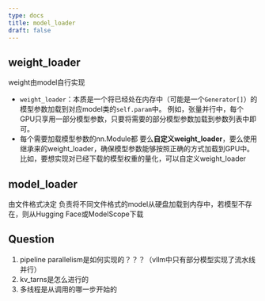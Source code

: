 ```yaml
---
type: docs
title: model_loader
draft: false
---
```


## weight_loader

weight由model自行实现
- `weight_loader`：本质是一个将已经处在内存中（可能是一个`Generator[]`）的模型参数加载到对应model类的`self.param`中。
例如，张量并行中，每个GPU只享用一部分模型参数，只要将需要的部分模型参数加载到参数列表中即可。
- 每个需要加载模型参数的nn.Module都 要么**自定义weight_loader**，要么使用继承来的weight_loader，确保模型参数能够按照正确的方式加载到GPU中。
比如，要想实现对已经下载的模型权重的量化，可以自定义weight_loader

## model_loader

由文件格式决定
负责将不同文件格式的model从硬盘加载到内存中，若模型不存在，则从Hugging Face或ModelScope下载


## Question

1. pipeline parallelism是如何实现的？？？（vllm中只有部分模型实现了流水线并行）
2. kv_tarns是怎么进行的
3. 多线程是从调用的哪一步开始的

